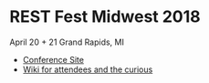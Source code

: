 # REST Fest Midwest 2018

April 20 + 21 Grand Rapids, MI

* [Conference Site](https://2018.restfest.org/midwest/)
* [Wiki for attendees and the curious](https://github.com/RESTFest/2018-Grand-Rapids/wiki)
